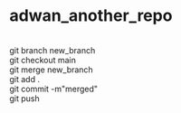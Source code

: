 # adwan_another_repo
<br> git branch new_branch
<br> git checkout main
<br> git merge new_branch
<br> git add .
<br> git commit -m"merged"
<br> git push
